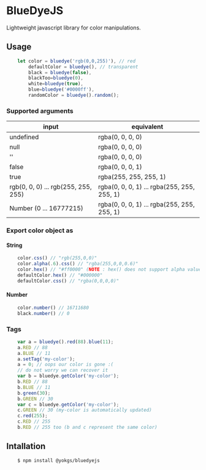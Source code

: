 # BlueDyeJS

Lightweight javascript library for color manipulations.

## Usage

```javascript
    let color = bluedye('rgb(0,0,255)'), // red
        defaultColor = bluedye(), // transparent
        black = bluedye(false),
        blackToo=bluedye(0),
        white=bluedye(true),
        blue=bluedye('#0000ff'),
        randomColor = bluedye().random();
```

### Supported arguments

input  | equivalent
--- | ---
undefined | rgba(0, 0, 0, 0)
null | rgba(0, 0, 0, 0)
'' | rgba(0, 0, 0, 0)
false | rgba(0, 0, 0, 1)
true | rgba(255, 255, 255, 1)
rgb(0, 0, 0) ... rgb(255, 255, 255) |  rgba(0, 0, 0, 1) ... rgba(255, 255, 255, 1)
Number (0 ... 16777215) | rgba(0, 0, 0, 1) ... rgba(255, 255, 255, 1)



### Export color object as 

#### String

```javascript
    color.css() // "rgb(255,0,0)"
    color.alpha(.6).css() // "rgba(255,0,0,0.6)"
    color.hex() // "#ff0000" (NOTE : hex() does not support alpha values)
    defaultColor.hex() // "#000000"
    defaultColor.css() // "rgba(0,0,0,0)"
```
#### Number
```javascript
    color.number() // 16711680
    black.number() // 0
```

### Tags
```javascript
    var a = bluedye().red(88).blue(11);
    a.RED // 88
    a.BLUE // 11
    a.setTag('my-color');
    a = 0; // oops our color is gone :(
    // do not worry we can recover it
    var b = bluedye.getColor('my-color');
    b.RED // 88 
    b.BLUE // 11
    b.green(30);
    b.GREEN // 30
    var c = bluedye.getColor('my-color');
    c.GREEN // 30 (my-color is automatically updated)
    c.red(255);
    c.RED // 255
    b.RED // 255 too (b and c represent the same color)
```

## Intallation

```
    $ npm install @yokgs/bluedyejs
```
